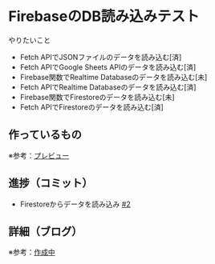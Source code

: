 # FirebaseのDB読み込みテスト

やりたいこと
* Fetch APIでJSONファイルのデータを読み込む[済]
* Fetch APIでGoogle Sheets APIのデータを読み込む[済]
* Firebase関数でRealtime Databaseのデータを読み込む[未]
* Fetch APIでRealtime Databaseのデータを読み込む[済]
* Firebase関数でFirestoreのデータを読み込む[未]
* Fetch APIでFirestoreのデータを読み込む[済]

## 作っているもの

※参考：[プレビュー](https://firebase-test-eta.vercel.app)

## 進捗（コミット）

- Firestoreからデータを読み込み [#2](https://github.com/ryo-i/firebase-test/issues/2)

## 詳細（ブログ）

※参考：[作成中]()